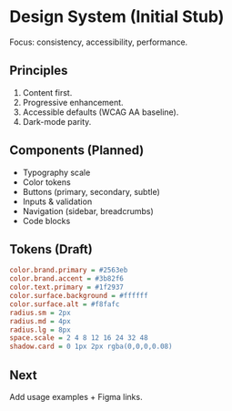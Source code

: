 # Design System (Initial Stub)

Focus: consistency, accessibility, performance.

## Principles
1. Content first.
2. Progressive enhancement.
3. Accessible defaults (WCAG AA baseline).
4. Dark-mode parity.

## Components (Planned)
- Typography scale
- Color tokens
- Buttons (primary, secondary, subtle)
- Inputs & validation
- Navigation (sidebar, breadcrumbs)
- Code blocks

## Tokens (Draft)

```ini
color.brand.primary = #2563eb
color.brand.accent = #3b82f6
color.text.primary = #1f2937
color.surface.background = #ffffff
color.surface.alt = #f8fafc
radius.sm = 2px
radius.md = 4px
radius.lg = 8px
space.scale = 2 4 8 12 16 24 32 48
shadow.card = 0 1px 2px rgba(0,0,0,0.08)
```

## Next

Add usage examples + Figma links.
